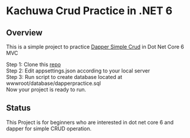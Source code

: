 # Kachuwa Crud Practice in .NET 6

## Overview

This is a simple project to practice [Dapper Simple Crud](https://github.com/ericdc1/Dapper.SimpleCRUD) in Dot Net Core 6 MVC

Step 1: Clone this [repo](https://github.com/amritdumre10/DapperPractice.git)  
Step 2: Edit appsettings.json according to your local server  
Step 3: Run script to create database located at wwwroot/database/dapperpractice.sql  
Now your project is ready to run.  

## Status
This Project is for beginners who are interested in dot net core 6 and dapper for simple CRUD operation.  
